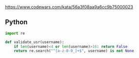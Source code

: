 https://www.codewars.com/kata/56a3f08aa9a6cc9b75000023

## Python
```python
import re

def validate_usr(username):
    if len(username)<4 or len(username)>16: return False
    return re.search("^[a-z-0-9_]+$", username) is not None
```